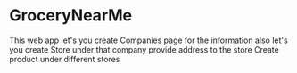 # GroceryNearMe
This web app let's you create Companies page for the information 
also let's you create Store under that company
provide address to the store
Create product under different stores 

